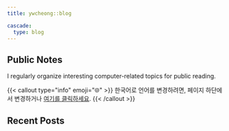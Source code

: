 ```yaml
---
title: ywcheong::blog

cascade:
  type: blog
---
```


## Public Notes

I regularly organize interesting computer-related topics for public reading.

{{< callout type="info" emoji="🌐" >}}
  한국어로 언어를 변경하려면, 페이지 하단에서 변경하거나 [여기를 클릭하세요](../).
{{< /callout >}}

## Recent Posts